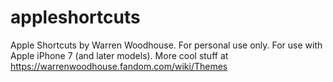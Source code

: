 # appleshortcuts
Apple Shortcuts by Warren Woodhouse. For personal use only. For use with Apple iPhone 7 (and later models). More cool stuff at https://warrenwoodhouse.fandom.com/wiki/Themes
